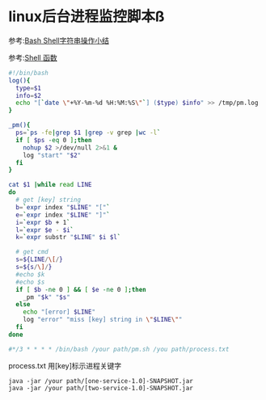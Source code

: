 # linux后台进程监控脚本ß

参考:[Bash Shell字符串操作小结](https://my.oschina.net/aiguozhe/blog/41557)

参考:[Shell 函数](http://www.runoob.com/linux/linux-shell-func.html)

~~~bash
#!/bin/bash
log(){
  type=$1
  info=$2
  echo "[`date \"+%Y-%m-%d %H:%M:%S\"`] ($type) $info" >> /tmp/pm.log
}

_pm(){
  ps=`ps -fe|grep $1 |grep -v grep |wc -l`
  if [ $ps -eq 0 ];then
    nohup $2 >/dev/null 2>&1 &
    log "start" "$2"
  fi
}

cat $1 |while read LINE
do
  # get [key] string
  b=`expr index "$LINE" "["`
  e=`expr index "$LINE" "]"`
  i=`expr $b + 1`
  l=`expr $e - $i`
  k=`expr substr "$LINE" $i $l`

  # get cmd
  s=${LINE/\[/}
  s=${s/\]/}
  #echo $k
  #echo $s
  if [ $b -ne 0 ] && [ $e -ne 0 ];then
    _pm "$k" "$s"
  else
    echo "[error] $LINE"
    log "error" "miss [key] string in \"$LINE\""
  fi
done

#*/3 * * * * /bin/bash /your path/pm.sh /you path/process.txt
~~~

process.txt 用[key]标示进程关键字
~~~
java -jar /your path/[one-service-1.0]-SNAPSHOT.jar
java -jar /your path/[two-service-1.0]-SNAPSHOT.jar
~~~